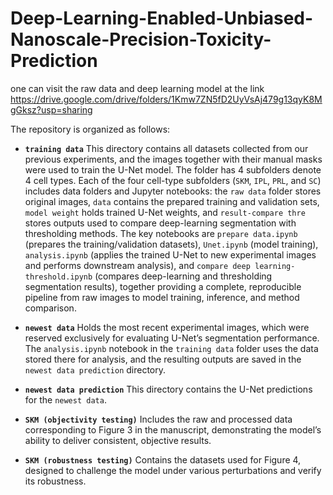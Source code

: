 # Deep-Learning-Enabled-Unbiased-Nanoscale-Precision-Toxicity-Prediction
one can visit the raw data and deep learning model at the link https://drive.google.com/drive/folders/1Kmw7ZN5fD2UyVsAj479g13qyK8MgGksz?usp=sharing

The repository is organized as follows:

* **`training data`**
  This directory contains all datasets collected from our previous experiments, and the images together with their manual masks were used to train the U-Net model. The folder has 4 subfolders denote 4 cell types. Each of the four cell-type subfolders (`SKM`, `IPL`, `PRL`, and `SC`) includes data folders and Jupyter notebooks: the `raw data` folder stores original images, `data` contains the prepared training and validation sets, `model weight` holds trained U-Net weights, and `result-compare thre` stores outputs used to compare deep-learning segmentation with thresholding methods. The key notebooks are `prepare data.ipynb` (prepares the training/validation datasets), `Unet.ipynb` (model training), `analysis.ipynb` (applies the trained U-Net to new experimental images and performs downstream analysis), and `compare deep learning-threshold.ipynb` (compares deep-learning and thresholding segmentation results), together providing a complete, reproducible pipeline from raw images to model training, inference, and method comparison.

* **`newest data`**
  Holds the most recent experimental images, which were reserved exclusively for evaluating U-Net’s segmentation performance. The `analysis.ipynb` notebook in the `training data` folder uses the data stored there for analysis, and the resulting outputs are saved in the `newest data prediction` directory.

* **`newest data prediction`**
  This directory contains the U-Net predictions for the `newest data`.

* **`SKM (objectivity testing)`**
  Includes the raw and processed data corresponding to Figure 3 in the manuscript, demonstrating the model’s ability to deliver consistent, objective results.

* **`SKM (robustness testing)`**
  Contains the datasets used for Figure 4, designed to challenge the model under various perturbations and verify its robustness.


